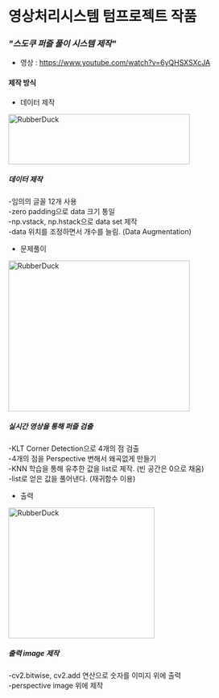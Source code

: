 # 영상처리시스템 텀프로젝트 작품

### *"스도쿠 퍼즐 풀이 시스템 제작"*

* 영상 : <https://www.youtube.com/watch?v=6yQHSXSXcJA>

#### 제작 방식
* 데이터 제작

<img src="https://user-images.githubusercontent.com/70309556/147243214-8949347f-5cdf-4ee0-8f21-c2adc2236cfc.png" width="360px" height="100px" title="px(픽셀) 크기 설정" alt="RubberDuck"></img><br/>     
##### 데이터 제작
-임의의 글꼴 12개 사용   
-zero padding으로 data 크기 통일   
-np.vstack, np.hstack으로 data set 제작   
-data 위치를 조정하면서 개수를 늘림. (Data Augmentation)
     
     
     
* 문제풀이
  
<img src="https://user-images.githubusercontent.com/70309556/147243624-7a9c3d1f-9f45-4b4b-b9ed-3c248b19b095.png" width="360px" height="300px" title="px(픽셀) 크기 설정" alt="RubberDuck"></img><br/>   
##### 실시간 영상을 통해 퍼즐 검출
-KLT Corner Detection으로 4개의 점 검출   
-4개의 점을 Perspective 변해서 왜곡없게 만들기   
-KNN 학습을 통해 유추한 값을 list로 제작. (빈 공간은 0으로 채움)   
-list로 얻은 값을 풀어낸다. (재귀함수 이용)

* 출력

<img src="https://user-images.githubusercontent.com/70309556/147244236-d5a4913c-dc7d-44ea-820e-80159eea6be0.png" width="290px" height="260px" title="px(픽셀) 크기 설정" alt="RubberDuck"></img><br/>     
##### 출력 image 제작   
-cv2.bitwise, cv2.add 연산으로 숫자를 이미지 위에 출력   
-perspective image 위에 제작
